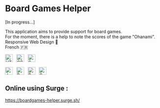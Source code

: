 # Board Games Helper

[In progress...]

This application aims to provide support for board games.  
For the moment, there is a help to note the scores of the game "Ohanami".  
Responsive Web Design 📱  
French 🇫🇷 

<img src="https://img.shields.io/badge/HTML5-282C34?logo=html5&logoColor=E34F26" alt="HTML5 logo" title="HTML5" height="25" /> &nbsp; <img src="https://img.shields.io/badge/CSS3-282C34?logo=css3&logoColor=1572B6" alt="CSS3 logo" title="CSS3" height="25" /> &nbsp; <img src="https://img.shields.io/badge/Sass-282C34?logo=sass&logoColor=CC6699" alt="Sass logo" title="Sass" height="25" />

<img src="https://img.shields.io/badge/JavaScript-282C34?logo=javascript&logoColor=F7DF1E" alt="JavaScript logo" title="JavaScript" height="25" /> &nbsp; <img src="https://img.shields.io/badge/React-282C34?logo=react&logoColor=61DAFB" alt="React logo" title="React" height="25" /> &nbsp; <img src="https://img.shields.io/badge/Redux-282C34?logo=redux&logoColor=764ABC" alt="Redux logo" title="Redux" height="25" /> &nbsp; <img src="https://img.shields.io/badge/Semantic UI React-282C34?logo=Semantic+UI+React&logoColor=35BDB2" alt="Semantic UI React logo" title="Semantic UI React" height="25" /> 
## Online using Surge :
https://boardgames-helper.surge.sh/
